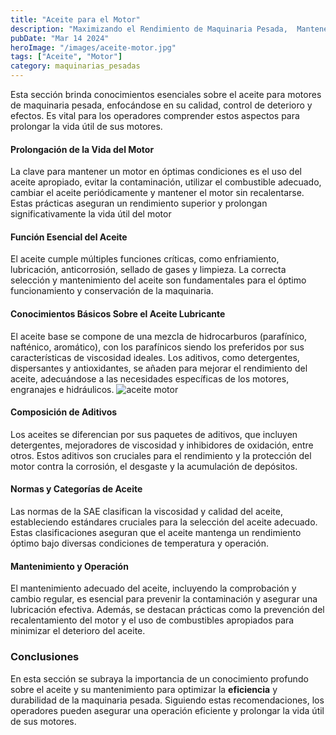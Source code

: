 ```yaml
---
title: "Aceite para el Motor"
description: "Maximizando el Rendimiento de Maquinaria Pesada,  Mantener calidad y control evita deterioro, extiende vida útil. Selección y manejo adecuados son cruciales"
pubDate: "Mar 14 2024"
heroImage: "/images/aceite-motor.jpg"
tags: ["Aceite", "Motor"]
category: maquinarias_pesadas
---
```


Esta sección brinda conocimientos esenciales sobre el aceite para motores de maquinaria pesada, enfocándose en su calidad, control de deterioro y efectos. Es vital para los operadores comprender estos aspectos para prolongar la vida útil de sus motores.

#### Prolongación de la Vida del Motor

La clave para mantener un motor en óptimas condiciones es el uso del aceite apropiado, evitar la contaminación, utilizar el combustible adecuado, cambiar el aceite periódicamente y mantener el motor sin recalentarse. Estas prácticas aseguran un rendimiento superior y prolongan significativamente la vida útil del motor

#### Función Esencial del Aceite

El aceite cumple múltiples funciones críticas, como enfriamiento, lubricación, anticorrosión, sellado de gases y limpieza. La correcta selección y mantenimiento del aceite son fundamentales para el óptimo funcionamiento y conservación de la maquinaria.

#### Conocimientos Básicos Sobre el Aceite Lubricante

El aceite base se compone de una mezcla de hidrocarburos (parafínico, nafténico, aromático), con los parafínicos siendo los preferidos por sus características de viscosidad ideales. Los aditivos, como detergentes, dispersantes y antioxidantes, se añaden para mejorar el rendimiento del aceite, adecuándose a las necesidades específicas de los motores, engranajes e hidráulicos.
![aceite motor](/images/aceite-motor-02.jpg)

#### Composición de Aditivos

Los aceites se diferencian por sus paquetes de aditivos, que incluyen detergentes, mejoradores de viscosidad y inhibidores de oxidación, entre otros. Estos aditivos son cruciales para el rendimiento y la protección del motor contra la corrosión, el desgaste y la acumulación de depósitos.

#### Normas y Categorías de Aceite

Las normas de la SAE clasifican la viscosidad y calidad del aceite, estableciendo estándares cruciales para la selección del aceite adecuado. Estas clasificaciones aseguran que el aceite mantenga un rendimiento óptimo bajo diversas condiciones de temperatura y operación.

#### Mantenimiento y Operación

El mantenimiento adecuado del aceite, incluyendo la comprobación y cambio regular, es esencial para prevenir la contaminación y asegurar una lubricación efectiva. Además, se destacan prácticas como la prevención del recalentamiento del motor y el uso de combustibles apropiados para minimizar el deterioro del aceite.

### Conclusiones

En esta sección se subraya la importancia de un conocimiento profundo sobre el aceite y su mantenimiento para optimizar la **eficiencia** y durabilidad de la maquinaria pesada. Siguiendo estas recomendaciones, los operadores pueden asegurar una operación eficiente y prolongar la vida útil de sus motores.
